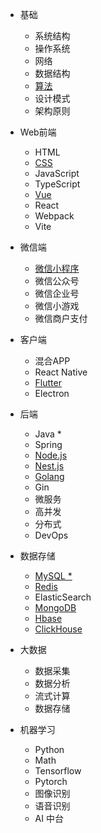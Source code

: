* 基础
  * 系统结构
  * 操作系统
  * 网络
  * 数据结构
  * [算法](algorithm.md)
  * 设计模式
  * 架构原则

* Web前端
  * HTML
  * [CSS](css.md)
  * JavaScript
  * TypeScript
  * [Vue](vue.md)
  * React
  * Webpack
  * Vite

* 微信端
  * [微信小程序](wechat-miniapp.md)
  * 微信公众号
  * 微信企业号
  * 微信小游戏
  * 微信商户支付

* 客户端
  * 混合APP
  * React Native
  * [Flutter](flutter.md)
  * Electron

* 后端
  * Java *
  * Spring
  * [Node.js](node.md)
  * [Nest.js](nest.md)
  * [Golang](golang.md)
  * Gin
  * 微服务
  * 高并发
  * 分布式
  * DevOps

* 数据存储
  * [MySQL *](mysql.md)
  * [Redis](redis.md)
  * ElasticSearch
  * [MongoDB](mongodb.md)
  * [Hbase](hbase.md)
  * [ClickHouse](clickhouse.md)

* 大数据
  * 数据采集
  * 数据分析
  * 流式计算
  * 数据存储

* 机器学习
  * Python
  * Math
  * Tensorflow
  * Pytorch
  * 图像识别
  * 语音识别
  * AI 中台
